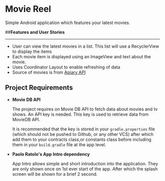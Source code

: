 # Movie Reel

Simple Android application which features your latest movies.

##__Features and User Stories__
___

+ User can view the latest movies in a list. This list will use a RecyclerView to display the items
+ Each movie item is displayed using an ImageView and text about the movie.
+ Uses Coordinator Layout to enable refreshing of data
+ Source of movies is from [Apiary API](https://www.themoviedb.org)

## Project Requirements

+ __Movie DB API__
    
    The project requires on Movie DB API to fetch data about movies and tv shows. An API key is needed. This key is used to retrieve data from MovieDB API.
    
    It is recommended that the key is stored in your `gradle.properties` file (which should not be pushed to Github, or any other VCS) after which add them to your contracts class,or constants class before including them in your `build.gradle` file at the app level.
    
+ __Paolo Ratolo's App Intro dependency__
    
    App Intro allows simple and short introduction into the application. They are only shown once on 1st ever start of the app. After which the splash screen will be shown for a brief 2 second.
    
    